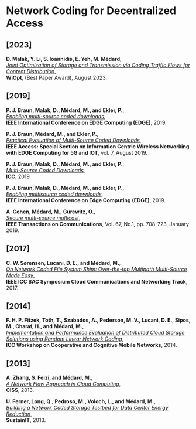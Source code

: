 # Network Coding for Decentralized Access

## [2023]

**D. Malak, Y. Li, S. Ioannidis, E. Yeh, M. Médard**,  
*[Joint Optimization of Storage and Transmission via Coding Traffic Flows for Content Distribution](https://ece.northeastern.edu/fac-ece/ioannidis/static/pdf/2023/m7210-malak-final.pdf)*,  
**WiOpt**, (Best Paper Award), August 2023.

## [2019]

**P. J. Braun, Malak, D., Médard, M., and Ekler, P.**,  
*[Enabling multi-source coded downloads](https://drive.google.com/file/d/1s8NkV3flsnfyxGYpLtphutWsFgk8mDzk/view?usp=sharing)*,  
**IEEE International Conference on EDGE Computing (EDGE)**, 2019.

**P. J. Braun, Médard, M., and Ekler, P.**,  
*[Practical Evaluation of Multi-Source Coded Downloads](https://drive.google.com/file/d/13Mngtd2PLbJGAiNQ1DjkRWRMgUKAHafw/view?usp=drive_link)*,  
**IEEE Access: Special Section on Information Centric Wireless Networking with EDGE Computing for 5G and IOT**, vol. 7, August 2019.

**P. J. Braun, Malak, D., Médard, M., and Ekler, P.**,  
*[Multi-Source Coded Downloads](https://real.mtak.hu/100782/1/icc.pdf)*,  
**ICC**, 2019.

**P. J. Braun, Malak, D., Médard, M., and Ekler, P.**,  
*[Enabling multisource coded downloads](https://real.mtak.hu/100786/1/main_multi_source.pdf)*,  
**IEEE International Conference on Edge Computing (EDGE)**, 2019.

**A. Cohen, Médard, M., Gurewitz, O.**,  
*[Secure multi-source multicast](https://www.researchgate.net/publication/313644999_Secure_Multi-Source_Multicast)*,  
**IEEE Transactions on Communications**, Vol. 67, No.1, pp. 708-723, January 2019.

## [2017]

**C. W. Sørensen, Lucani, D. E., and Médard, M.**,  
*[On Network Coded File System Shim: Over-the-top Multipath Multi-Source Made Easy](https://drive.google.com/file/d/17FUlu3dWcFa4X9L2SATMVD-rRpb6pzkM/view?usp=drive_link)*,  
**IEEE ICC SAC Symposium Cloud Communications and Networking Track**, 2017.

## [2014]

**F. H. P. Fitzek, Toth, T., Szabados, A., Pederson, M. V., Lucani, D. E., Sipos, M., Charaf, H., and Médard, M.**,  
*[Implementation and Performance Evaluation of Distributed Cloud Storage Solutions using Random Linear Network Coding](https://drive.google.com/file/d/1d5CUgl5tO2Fw6FNNrBzu76PT_KON_lgC/view?usp=drive_link)*,  
**ICC Workshop on Cooperative and Cognitive Mobile Networks**, 2014.

## [2013]

**A. Zhang, S. Feizi, and Médard, M.**,  
*[A Network Flow Approach in Cloud Computing](https://citeseerx.ist.psu.edu/document?repid=rep1&type=pdf&doi=cc1d03ff3171cd8eef3bc48fa11f41ebd6a51042)*,  
**CISS**, 2013.

**U. Ferner, Long, Q., Pedroso, M., Voloch, L., and Médard, M.**,  
*[Building a Network Coded Storage Testbed for Data Center Energy Reduction](https://www.researchgate.net/publication/261448404_Building_a_network_coded_storage_testbed_for_data_center_energy_reduction)*,  
**SustainIT**, 2013.
